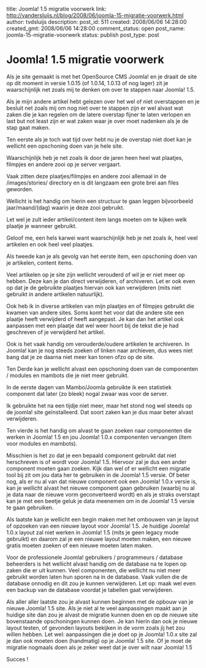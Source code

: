 title: Joomla! 1.5 migratie voorwerk
link: http://vandersluijs.nl/blog/2008/06/joomla-15-migratie-voorwerk.html
author: tvdsluijs
description: 
post_id: 511
created: 2008/06/06 14:28:00
created_gmt: 2008/06/06 14:28:00
comment_status: open
post_name: joomla-15-migratie-voorwerk
status: publish
post_type: post

# Joomla! 1.5 migratie voorwerk

Als je site gemaakt is met het OpenSource CMS Joomla! en je draait de site op dit moment in versie 1.0.15 (of 1.0.14, 1.0.13 of nog lager) zit je waarschijnlijk net zoals mij te denken om over te stappen naar Joomla! 1.5.  
  
  
Als je mijn andere artikel hebt gelezen over het wel of niet overstappen en je besluit net zoals mij om nog niet over te stappen zijn er wel alvast wat zaken die je kan regelen om de latere overstap fijner te laten verlopen en last but not least zijn er wat zaken waar je over moet nadenken als je de stap gaat maken.  
  
Ten eerste als je toch wat tijd over hebt nu je de overstap niet doet kan je wellicht een opschoning doen van je hele site.  
  
Waarschijnlijk heb je net zoals ik door de jaren heen heel wat plaatjes, filmpjes en andere zooi op je server vergaart.  
  
Vaak zitten deze plaatjes/filmpjes en andere zooi allemaal in de /images/stories/ directory en is dit langzaam een grote brei aan files geworden.  
  
Wellicht is het handig om hierin een structuur te gaan leggen bijvoorbeeld jaar/maand/(dag) waarin je deze zooi gebruikt.  
  
Let wel je zult ieder artikel/content item langs moeten om te kijken welk plaatje je wanneer gebruikt.  
  
Geloof me, een hels karwei want waarschijnlijk heb je net zoals ik, heel veel artikelen en ook heel veel plaatjes.  
  
  
Als tweede kan je als gevolg van het eerste item, een opschoning doen van je artikelen, content items.  
  
Veel artikelen op je site zijn wellicht verouderd of wil je er niet meer op hebben. Deze kan je dan direct verwijderen, of archiveren. Let er ook even op dat je de gebruikte plaatjes hiervan ook kan verwijderen (mits niet gebruikt in andere artikelen natuurlijk).  
  
  
Ook heb ik in diverse artikelen van mijn plaatjes en of filmpjes gebruikt die kwamen van andere sites. Soms komt het voor dat die andere site een plaatje heeft verwijderd of heeft aangepast. Je kan dan het artikel ook aanpassen met een plaatje dat wel weer hoort bij de tekst die je had geschreven of je verwijderd het artikel.  
  
  
Ook is het vaak handig om verouderde/oudere artikelen te archiveren. In Joomla! kan je nog steeds zoeken of linken naar archieven, dus wees niet bang dat je ze daarna niet meer kan tonen ofzo op de site.  
  
  
Ten Derde kan je wellicht alvast een opschoning doen van de componenten / modules en mambots die je niet meer gebruikt.  
  
In de eerste dagen van Mambo/Joomla gebruikte ik een statistiek component dat later (zo bleek) nogal zwaar was voor de server.  
  
Ik gebruikte het na een tijdje niet meer, maar het stond nog wel steeds op de joomla! site geïnstalleerd. Dat soort zaken kan je dus maar beter alvast verwijderen.  
  
  
Ten vierde is het handig om alvast te gaan zoeken naar componenten die werken in Joomla! 1.5 en jou Joomla! 1.0.x componenten vervangen (item voor modules en mambots).  
  
Misschien is het zo dat je een bepaald component gebruikt dat niet herschreven is of wordt voor Joomla! 1.5. Hiervoor zal je dus een ander component moeten gaan zoeken. Kijk dan wel of er wellicht een migratie tool bij zit om jou data her te gebruiken in de Joomla! 1.5 versie. Of beter nog, als er nu al van dat nieuwe component ook een Joomla! 1.0.x versie is, kan je wellicht alvast het nieuwe component gaan gebruiken (waarbij nu al je data naar de nieuwe vorm geconverteerd wordt) en als je straks overstapt kan je met een beetje geluk je data meenemen om in de Joomla! 1.5 versie te gaan gebruiken.  
  
  
Als laatste kan je wellicht een begin maken met het ombouwen van je layout of opzoeken van een nieuwe layout voor Joomla! 1.5. Je huidige Joomla! 1.0.x layout zal niet werken in Joomla! 1.5 (mits je geen legacy mode gebruikt) en daarom zal je een nieuwe layout moeten maken, een nieuwe gratis moeten zoeken of een nieuwe moeten laten maken.  
  
  
Voor de professionele Joomla! gebruikers / programmeurs / database beheerders is het wellicht alvast handig om de database na te lopen op zaken die er uit kunnen. Veel componenten, die wellicht nu niet meer gebruikt worden laten hun sporen na in de database. Vaak vullen die de database onnodig en dit zou je kunnen verwijderen. Let op: maak wel even een backup van de database voordat je tabellen gaat verwijderen.  
  
  
Als aller aller laatste zou je alvast kunnen beginnen met de opbouw van je nieuwe Joomla! 1.5 site. Als je niet al te veel aanpassingen maakt aan je huidige site dan zou je alvast de migratie kunnen doen en op de nieuwe site bovenstaande opschoningen kunnen doen. Je kan hierin dan ook je nieuwe layout testen, of gevonden layouts bekijken in de vorm zoals jij het zou willen hebben. Let wel: aanpassingen die je doet op je Joomla! 1.0.x site zal je dan ook moeten doen (handmatig) op je Joomla! 1.5 site. Of je moet de migratie nogmaals doen als je zeker weet dat je over wilt naar Joomla! 1.5  
  
  
Succes !